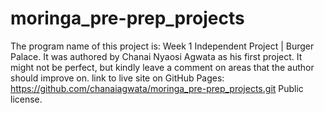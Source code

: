 # moringa_pre-prep_projects
The program name of this project is: Week 1 Independent Project | Burger Palace. It was authored by Chanai Nyaosi Agwata as his first project. It might not be perfect, but kindly leave a comment on areas that the author should improve on.
link to live site on GitHub Pages: https://github.com/chanaiagwata/moringa_pre-prep_projects.git
Public license.

